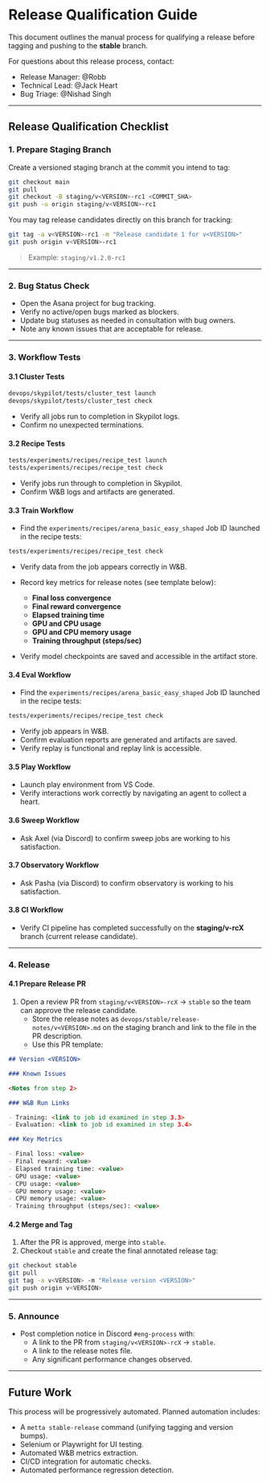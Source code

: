 # Release Qualification Guide

This document outlines the manual process for qualifying a release before tagging and pushing to the **stable** branch.

For questions about this release process, contact:

- Release Manager: @Robb
- Technical Lead: @Jack Heart
- Bug Triage: @Nishad Singh

---

## Release Qualification Checklist

### 1. Prepare Staging Branch

Create a versioned staging branch at the commit you intend to tag:

```bash
git checkout main
git pull
git checkout -B staging/v<VERSION>-rc1 <COMMIT_SHA>
git push -u origin staging/v<VERSION>-rc1
```

You may tag release candidates directly on this branch for tracking:

```bash
git tag -a v<VERSION>-rc1 -m "Release candidate 1 for v<VERSION>"
git push origin v<VERSION>-rc1
```

> Example: `staging/v1.2.0-rc1`

---

### 2. Bug Status Check

- Open the Asana project for bug tracking.
- Verify no active/open bugs marked as blockers.
- Update bug statuses as needed in consultation with bug owners.
- Note any known issues that are acceptable for release.

---

### 3. Workflow Tests

#### 3.1 Cluster Tests

```bash
devops/skypilot/tests/cluster_test launch
devops/skypilot/tests/cluster_test check
```

- Verify all jobs run to completion in Skypilot logs.
- Confirm no unexpected terminations.

#### 3.2 Recipe Tests

```bash
tests/experiments/recipes/recipe_test launch
tests/experiments/recipes/recipe_test check
```

- Verify jobs run through to completion in Skypilot.
- Confirm W&B logs and artifacts are generated.

#### 3.3 Train Workflow

- Find the `experiments/recipes/arena_basic_easy_shaped` Job ID launched in the recipe tests:

```bash
tests/experiments/recipes/recipe_test check
```

- Verify data from the job appears correctly in W&B.
- Record key metrics for release notes (see template below):
  - **Final loss convergence**
  - **Final reward convergence**
  - **Elapsed training time**
  - **GPU and CPU usage**
  - **GPU and CPU memory usage**
  - **Training throughput (steps/sec)**

- Verify model checkpoints are saved and accessible in the artifact store.

#### 3.4 Eval Workflow

- Find the `experiments/recipes/arena_basic_easy_shaped` Job ID launched in the recipe tests:

```bash
tests/experiments/recipes/recipe_test check
```

- Verify job appears in W&B.
- Confirm evaluation reports are generated and artifacts are saved.
- Verify replay is functional and replay link is accessible.

#### 3.5 Play Workflow

- Launch play environment from VS Code.
- Verify interactions work correctly by navigating an agent to collect a heart.

#### 3.6 Sweep Workflow

- Ask Axel (via Discord) to confirm sweep jobs are working to his satisfaction.

#### 3.7 Observatory Workflow

- Ask Pasha (via Discord) to confirm observatory is working to his satisfaction.

#### 3.8 CI Workflow

- Verify CI pipeline has completed successfully on the **staging/v<VERSION>-rcX** branch (current release candidate).

---

### 4. Release

#### 4.1 Prepare Release PR

1. Open a review PR from `staging/v<VERSION>-rcX` → `stable` so the team can approve the release candidate.
   - Store the release notes as `devops/stable/release-notes/v<VERSION>.md` on the staging branch and link to the file
     in the PR description.
   - Use this PR template:

```markdown
## Version <VERSION>

### Known Issues

<Notes from step 2>

### W&B Run Links

- Training: <link to job id examined in step 3.3>
- Evaluation: <link to job id examined in step 3.4>

### Key Metrics

- Final loss: <value>
- Final reward: <value>
- Elapsed training time: <value>
- GPU usage: <value>
- CPU usage: <value>
- GPU memory usage: <value>
- CPU memory usage: <value>
- Training throughput (steps/sec): <value>
```

#### 4.2 Merge and Tag

1. After the PR is approved, merge into `stable`.
2. Checkout `stable` and create the final annotated release tag:

```bash
git checkout stable
git pull
git tag -a v<VERSION> -m "Release version <VERSION>"
git push origin v<VERSION>
```

---

### 5. Announce

- Post completion notice in Discord `#eng-process` with:
  - A link to the PR from `staging/v<VERSION>-rcX` → `stable`.
  - A link to the release notes file.
  - Any significant performance changes observed.

---

## Future Work

This process will be progressively automated. Planned automation includes:

- A `metta stable-release` command (unifying tagging and version bumps).
- Selenium or Playwright for UI testing.
- Automated W&B metrics extraction.
- CI/CD integration for automatic checks.
- Automated performance regression detection.
